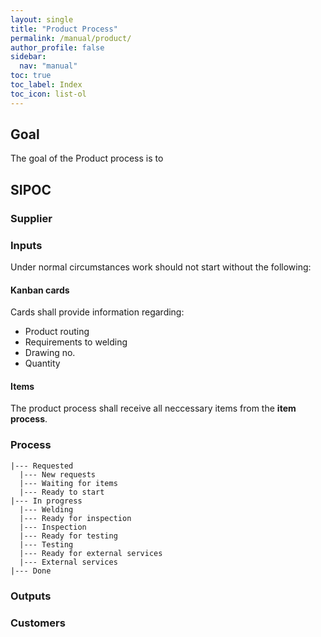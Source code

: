 ```yaml
---
layout: single
title: "Product Process"
permalink: /manual/product/
author_profile: false
sidebar:
  nav: "manual"
toc: true
toc_label: Index
toc_icon: list-ol
---
```

## Goal
The goal of the Product process is to

## SIPOC
### Supplier

### Inputs
Under normal circumstances work should not start without the following:

#### Kanban cards
Cards shall provide information regarding:  
* Product routing
* Requirements to welding
* Drawing no.
* Quantity  

#### Items
The product process shall receive all neccessary items from the **item process**.

### Process
```
|--- Requested
  |--- New requests
  |--- Waiting for items
  |--- Ready to start
|--- In progress
  |--- Welding
  |--- Ready for inspection
  |--- Inspection
  |--- Ready for testing
  |--- Testing  
  |--- Ready for external services  
  |--- External services  
|--- Done
```

### Outputs

### Customers
